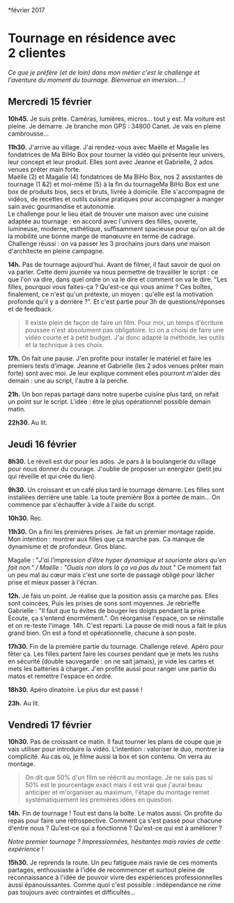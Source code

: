 *février 2017

# Tournage en résidence avec 2 clientes

*Ce que je préfère (et de loin) dans mon métier c'est le challenge et l'aventure du moment du tournage. Bienvenue en imersion….!*

## Mercredi 15 février

**10h45.** Je suis prête. Caméras, lumières, micros… tout y est. Ma voiture est pleine. Je démarre. Je branche mon GPS : 34800 Canet. Je vais en pleine cambrousse…   

**11h30.** J'arrive au village. J'ai rendez-vous avec Maëlle et Magalie les fondatrices de Ma BiHo Box pour tourner la vidéo qui présente leur univers, leur concept et leur produit. Elles sont avec Jeanne et Gabrielle, 2 ados venues prêter main forte.  
Maëlle (2) et Magalie (4) fondatrices de Ma BiHo Box, nos 2 assistantes de tournage (1 &2) et moi-même (5) à la fin du tournageMa BiHo Box est une box de produits bios, secs et bruts, livrée à domicile. Elle s'accompagne de vidéos, de recettes et outils cuisine pratiques pour accompagner à manger sain avec gourmandise et autonomie.  
Le challenge pour le lieu était de trouver une maison avec une cuisine adaptée au tournage : en accord avec l'univers des filles, ouverte, lumineuse, moderne, esthétique, suffisamment spacieuse pour qu'on ait de la mobilité une bonne marge de manœuvre en terme de cadrage.  
Challenge réussi : on va passer les 3 prochains jours dans une maison d'architecte en pleine campagne.  

**14h.** Pas de tournage aujourd'hui. Avant de filmer, il faut savoir de quoi on va parler. Cette demi journée va nous permettre de travailler le script : ce que l'on va dire, dans quel ordre on va le dire et comment on va le dire. "Les filles, pourquoi vous faites-ça ? Qu'est-ce qui vous anime ? Ces boîtes, finalement, ce n'est qu'un prétexte, un moyen : qu'elle est la motivation profonde qu'il y a derrière ?". Et c'est partie pour 3h de questions/réponses et de feedback.  

> Il existe plein de façon de faire un film. Pour moi, un temps d'écriture poussée n'est absolument pas obligatoire. Ici on a choisi de faire une vidéo courte et à petit budget. J'ai donc adapté la méthode, les outils et la technique à ces choix.  

**17h.** On fait une pause. J'en profite pour installer le matériel et faire les premiers tests d'image. Jeanne et Gabrielle (les 2 ados venues prêter main forte) sont avec moi. Je leur explique comment elles pourront m'aider dès demain : une au script, l'autre à la perche.  

**21h.** Un bon repas partagé dans notre superbe cuisine plus tard, on refait un point sur le script. L'idée : être le plus opérationnel possible demain matin.

**22h30.** Au lit.

## Jeudi 16 février

**8h30.** Le réveil est dur pour les ados. Je pars à la boulangerie du village pour nous donner du courage. J'oublie de proposer un energizer (petit jeu qui réveille et qui crée du lien).

**9h30.** Un croissant et un café plus tard le tournage démarre. Les filles sont installées derrière une table. La toute première Box à portée de main… On commence par s'échauffer à vide à l'aide du script.  

**10h30.** Rec.  

**11h30.** On a fini les premières prises. Je fait un premier montage rapide. Mon intention : montrer aux filles que ça marche pas. Ca manque de dynamisme et de profondeur. Gros blanc.  

Magalie : "*J'ai l'impression d'être hyper dynamique et souriante alors qu'en fait non." / Maëlle : "Ouais non alors là ça va pas du tout.*"
Ce moment fait un peu mal au cœur mais c'est une sorte de passage obligé pour lâcher prise et mieux passer à l'écran.  

**12h.** Je fais un point. Je réalise que la position assis ça marche pas. Elles sont coincées. Puis les prises de sons sont moyennes. Je rebrieffe Gabrielle : "Il faut que tu évites de bouger les doigts pendant la prise. Ecoute, ça s'entend énormément.". On réorganise l'espace, on se réinstalle et on re-teste l'image.
14h. C'est reparti. La pause de midi nous a fait le plus grand bien. On est a fond et opérationnelle, chacune à son poste.  

**17h30.** Fin de la première partie du tournage. Challenge relevé. Apéro pour fêter ça. Les filles partent faire les courses pendant que je mets les rushs en sécurité (double sauvegarde : on ne sait jamais), je vide les cartes et mets les batteries à charger. J'en profite aussi pour ranger une partie du matos et remettre l'espace en ordre.  

**18h30.** Apéro dinatoire. Le plus dur est passé !  

**23h.** Au lit.

## Vendredi 17 février

**10h30.** Pas de croissant ce matin. Il faut tourner les plans de coupe que je vais utiliser pour introduire la vidéo. L'intention : valoriser le duo, montrer la complicité. Au cas où, je filme aussi la box et son contenu. On verra au montage.  

>On dit que 50% d'un film se réécrit au montage. Je ne sais pas si 50% est le pourcentage exact mais il est vrai que j'aurai beau anticiper et m'organiser au maximum, l'étape du montage remet systématiquement les premières idées en question.  

**14h.** Fin de tournage ! Tout est dans la boîte. Le matos aussi. On profite du repas pour faire une rétrospective. Comment ça s'est passé pour chacune d'entre nous ? Qu'est-ce qui a fonctionné ? Qu'est-ce qui est à améliorer ?

*Notre premier tournage ? Impressionnées, hésitantes mais ravies de cette expérience !*

**15h30.** Je reprends la route. Un peu fatiguée mais ravie de ces moments partagés, enthousiaste à l'idée de recommencer et surtout pleine de reconnaissance à l'idée de pouvoir vivre des expériences professionnelles aussi épanouissantes. Comme quoi c'est possible : indépendance ne rime pas toujours avec contraintes et difficultés…
